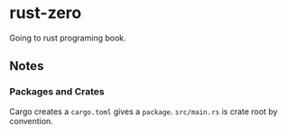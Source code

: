# rust-zero

Going to rust programing book.


## Notes

### Packages and Crates

Cargo creates a `cargo.toml` gives a `package`. `src/main.rs` is crate root by convention.

